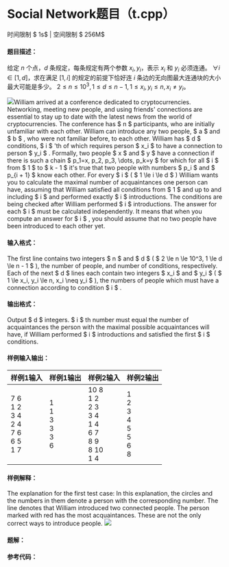 
# Social Network题目（t.cpp）
时间限制 $ 1s$   |   空间限制 $ 256M$

#### 题目描述：

给定 $n$ 个点，$d$ 条规定，每条规定有两个参数 $x_i,y_i$，表示 $x_i$ 和 $y_i$ 必须连通。
$\forall i\in[1,d]$，求在满足 $[1,i]$ 的规定的前提下恰好连 $i$ 条边的无向图最大连通块的大小最大可能是多少。
$2\le n\le 10^3,1\le d\le n-1,1\le x_i,y_i\le n,x_i\not=y_i$。



![](https://cdn.luogu.com.cn/upload/vjudge_pic/CF1609D/bd782248ee184d971343d4489aa3f05723b81f9f.png)William arrived at a conference dedicated to cryptocurrencies. Networking, meeting new people, and using friends' connections are essential to stay up to date with the latest news from the world of cryptocurrencies.
The conference has $ n $ participants, who are initially unfamiliar with each other. William can introduce any two people, $ a $ and $ b $ , who were not familiar before, to each other.
William has $ d $ conditions, $ i $ 'th of which requires person $ x_i $ to have a connection to person $ y_i $ . Formally, two people $ x $ and $ y $ have a connection if there is such a chain $ p_1=x, p_2, p_3, \dots, p_k=y $ for which for all $ i $ from $ 1 $ to $ k - 1 $ it's true that two people with numbers $ p_i $ and $ p_{i + 1} $ know each other.
For every $ i $ ( $ 1 \le i \le d $ ) William wants you to calculate the maximal number of acquaintances one person can have, assuming that William satisfied all conditions from $ 1 $ and up to and including $ i $ and performed exactly $ i $ introductions. The conditions are being checked after William performed $ i $ introductions. The answer for each $ i $ must be calculated independently. It means that when you compute an answer for $ i $ , you should assume that no two people have been introduced to each other yet.

#### 输入格式：

The first line contains two integers $ n $ and $ d $ ( $ 2 \le n \le 10^3, 1 \le d \le n - 1 $ ), the number of people, and number of conditions, respectively.
Each of the next $ d $ lines each contain two integers $ x_i $ and $ y_i $ ( $ 1 \le x_i, y_i \le n, x_i \neq y_i $ ), the numbers of people which must have a connection according to condition $ i $ .

#### 输出格式：

Output $ d $ integers. $ i $ th number must equal the number of acquaintances the person with the maximal possible acquaintances will have, if William performed $ i $ introductions and satisfied the first $ i $ conditions.

#### 样例输入输出：

| 样例1输入                                           | 样例1输出                       | 样例2输入                                                    | 样例2输出                                   |
| --------------------------------------------------- | ------------------------------- | ------------------------------------------------------------ | ------------------------------------------- |
| 7 6<br/>1 2<br/>3 4<br/>2 4<br/>7 6<br/>6 5<br/>1 7 | 1<br/>1<br/>3<br/>3<br/>3<br/>6 | 10 8<br/>1 2<br/>2 3<br/>3 4<br/>1 4<br/>6 7<br/>8 9<br/>8 10<br/>1 4 | 1<br/>2<br/>3<br/>4<br/>5<br/>5<br/>6<br/>8 |

#### 样例解释：

The explanation for the first test case:
In this explanation, the circles and the numbers in them denote a person with the corresponding number. The line denotes that William introduced two connected people. The person marked with red has the most acquaintances. These are not the only correct ways to introduce people.
![](https://cdn.luogu.com.cn/upload/vjudge_pic/CF1609D/a4c52dc40d0c621cc37cb8aa412551d28349b4ab.png)

<div STYLE="page-break-after: always;"/>

#### 题解：



#### 参考代码：

```c++

```
